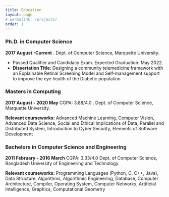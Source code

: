```yaml
---
title: Education
layout: page
# permalink: /projects/
order: 1
---
```


### Ph.D. in Computer Science

**2017 August -Current** . Dept. of Computer Science, Marquette University. 

- Passed Qualifier and Candidacy Exam. Expected Graduation: May 2022.
- **Dissertation Title:** Designing a community telemedicine framework with an Explainable Retinal Screening Model and Self-management support to improve the eye health of the Diabetic population 


### Masters in Computing

**2017 August - 2020 May** CGPA: 3.88/4.0 . Dept. of Computer Science, Marquette University. 

**Relevant courseworks:** Advanced Machine Learning, Computer Vision, Advanced Data Science, Social and Ethical Implications of Data, Parallel and Distributed System, Introduction to Cyber Security, Elements of Software Development

### Bachelors in Computer Science and Engineering

**2011 February - 2016 March** CGPA: 3.33/4.0 Dept. of Computer Science, Bangladesh University of Engineering and Technology. 

**Relevant courseworks:** Programming Languages (Python, C, C++, Java), Data Structure, Algorithms, Algorithmic Engineering, Database, Computer Architecture, Compiler, Operating System, Computer Networks, Artificial Intelligence, Graphics, Computational Geometry
